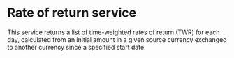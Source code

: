 # Rate of return service

This service returns a list of time-weighted rates of return (TWR) for each day, calculated from an initial amount in a given source currency exchanged to another currency since a specified start date.
